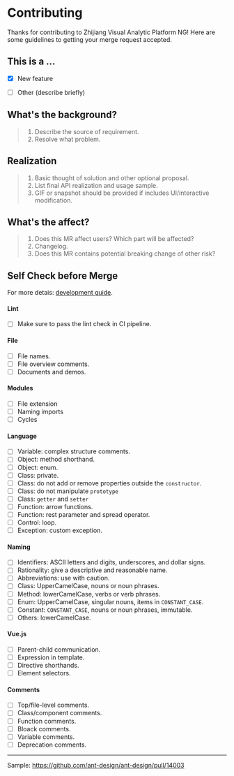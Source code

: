 # Contributing
Thanks for contributing to Zhijiang Visual Analytic Platform NG! Here are some guidelines to getting your merge request accepted.

## This is a ...
- [x] New feature
- [ ] Other (describe briefly)


## What's the background?

> 1. Describe the source of requirement.
> 2. Resolve what problem.


## Realization

> 1. Basic thought of solution and other optional proposal.
> 2. List final API realization and usage sample.
> 3. GIF or snapshot should be provided if includes UI/interactive modification.


## What's the affect?

> 1. Does this MR affect users? Which part will be affected?
> 2. Changelog.
> 3. Does this MR contains potential breaking change of other risk?


## Self Check before Merge

For more detais: [development guide](../../docs/development-guide.md).

#### Lint

- [ ] Make sure to pass the lint check in CI pipeline.

#### File 

- [ ] File names.
- [ ] File overview comments.
- [ ] Documents and demos.

#### Modules

- [ ] File extension
- [ ] Naming imports
- [ ] Cycles

#### Language

- [ ] Variable: complex structure comments.
- [ ] Object: method shorthand.
- [ ] Object: enum.
- [ ] Class: private.
- [ ] Class: do not add or remove properties outside the `constructor`.
- [ ] Class: do not manipulate `prototype`
- [ ] Class: `getter` and `setter`
- [ ] Function: arrow functions.
- [ ] Function: rest parameter and spread operator.
- [ ] Control: loop.
- [ ] Exception: custom exception.

#### Naming

- [ ] Identifiers: ASCII letters and digits, underscores, and dollar signs.
- [ ] Rationality: give a descriptive and reasonable name.
- [ ] Abbreviations: use with caution.
- [ ] Class: UpperCamelCase, nouns or noun phrases.
- [ ] Method: lowerCamelCase, verbs or verb phrases.
- [ ] Enum: UpperCamelCase, singular nouns, items in `CONSTANT_CASE`.
- [ ] Constant: `CONSTANT_CASE`, nouns or noun phrases, immutable.
- [ ] Others: lowerCamelCase.

#### Vue.js

- [ ] Parent-child communication.
- [ ] Expression in template.
- [ ] Directive shorthands.
- [ ] Element selectors.

#### Comments

- [ ] Top/file-level comments.
- [ ] Class/component comments.
- [ ] Function comments.
- [ ] Bloack comments.
- [ ] Variable comments.
- [ ] Deprecation comments.

---

Sample: https://github.com/ant-design/ant-design/pull/14003